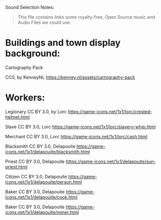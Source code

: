 Sound Selection Notes:

> This file contains links some royalty-free, Open Source music and Audio Files we could use.

# Buildings and town display background:

Cartography Pack

CC0, by KenneyNL
https://kenney.nl/assets/cartography-pack

# Workers:

Legionary
CC BY 3.0, by Lorc
https://game-icons.net/1x1/lorc/crested-helmet.html

Slave
CC BY 3.0, Lorc
https://game-icons.net/1x1/lorc/slavery-whip.html

Merchant
CC BY 3.0, Lorc
https://game-icons.net/1x1/lorc/cash.html

Blacksmith
CC BY 3.0, Delapouite
https://game-icons.net/1x1/delapouite/blacksmith.html

Priest
CC BY 3.0, Delapouite
https://game-icons.net/1x1/delapouite/sun-priest.html

Citizen
CC BY 3.0, Delapouite
https://game-icons.net/1x1/delapouite/person.html

Baker
CC BY 3.0, Delapouite
https://game-icons.net/1x1/delapouite/cook.html

Baker
CC BY 3.0, Delapouite
https://game-icons.net/1x1/delapouite/miner.html

